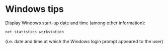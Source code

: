 # Windows tips

Display Windows start-up date and time (among other information):
```bat
net statistics workstation
```
(i.e. date and time at which the Windows login prompt appeared to the user)
